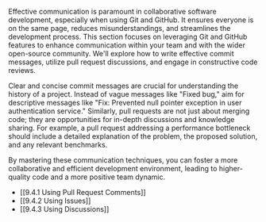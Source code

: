 Effective communication is paramount in collaborative software development, especially when using Git and GitHub. It ensures everyone is on the same page, reduces misunderstandings, and streamlines the development process. This section focuses on leveraging Git and GitHub features to enhance communication within your team and with the wider open-source community. We'll explore how to write effective commit messages, utilize pull request discussions, and engage in constructive code reviews.

Clear and concise commit messages are crucial for understanding the history of a project. Instead of vague messages like "Fixed bug," aim for descriptive messages like "Fix: Prevented null pointer exception in user authentication service." Similarly, pull requests are not just about merging code; they are opportunities for in-depth discussions and knowledge sharing. For example, a pull request addressing a performance bottleneck should include a detailed explanation of the problem, the proposed solution, and any relevant benchmarks.

By mastering these communication techniques, you can foster a more collaborative and efficient development environment, leading to higher-quality code and a more positive team dynamic.

- [[9.4.1 Using Pull Request Comments]]
- [[9.4.2 Using Issues]]
- [[9.4.3 Using Discussions]]